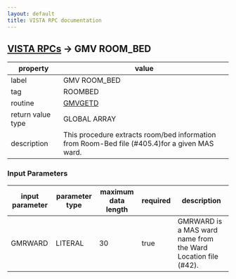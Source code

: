 ```yaml
---
layout: default
title: VISTA RPC documentation
---
```




## [VISTA RPCs](TableOfContent.md) &#8594; GMV ROOM_BED 

 property | value 
--- | --- 
 label | GMV ROOM_BED
 tag | ROOMBED
 routine | [GMVGETD](http://code.osehra.org/dox/Routine_GMVGETD_source.html)
 return value type | GLOBAL ARRAY
 description | This procedure extracts room/bed information from Room-Bed file (#405.4)for a given MAS ward.

### Input Parameters

| input parameter | parameter type | maximum data length | required | description | 
| --- | --- | --- | --- | --- | 
| GMRWARD | LITERAL | 30 | true | GMRWARD is a MAS ward name from the Ward Location file (#42). | 